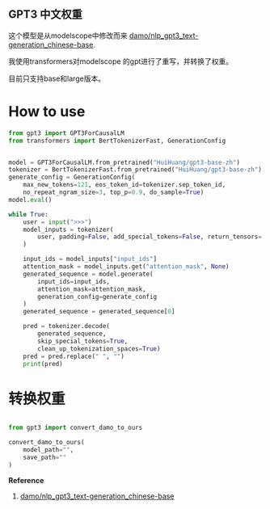 ## GPT3 中文权重

这个模型是从modelscope中修改而来 [damo/nlp_gpt3_text-generation_chinese-base](https://modelscope.cn/models/damo/nlp_gpt3_text-generation_chinese-base/summary). 

我使用transformers对modelscope 的gpt进行了重写，并转换了权重。

目前只支持base和large版本。

# How to use
```python
from gpt3 import GPT3ForCausalLM
from transformers import BertTokenizerFast, GenerationConfig


model = GPT3ForCausalLM.from_pretrained("HuiHuang/gpt3-base-zh")
tokenizer = BertTokenizerFast.from_pretrained("HuiHuang/gpt3-base-zh")
generate_config = GenerationConfig(
    max_new_tokens=121, eos_token_id=tokenizer.sep_token_id,
    no_repeat_ngram_size=3, top_p=0.9, do_sample=True)
model.eval()

while True:
    user = input(">>>")
    model_inputs = tokenizer(
        user, padding=False, add_special_tokens=False, return_tensors='pt'
    )

    input_ids = model_inputs["input_ids"]
    attention_mask = model_inputs.get("attention_mask", None)
    generated_sequence = model.generate(
        input_ids=input_ids,
        attention_mask=attention_mask,
        generation_config=generate_config
    )
    generated_sequence = generated_sequence[0]

    pred = tokenizer.decode(
        generated_sequence,
        skip_special_tokens=True,
        clean_up_tokenization_spaces=True)
    pred = pred.replace(" ", "")
    print(pred)
```
# 转换权重

```python

from gpt3 import convert_damo_to_ours

convert_damo_to_ours(
    model_path="",
    save_path=""
)
```

**Reference**  
1. [damo/nlp_gpt3_text-generation_chinese-base](https://modelscope.cn/models/damo/nlp_gpt3_text-generation_chinese-base/summary)